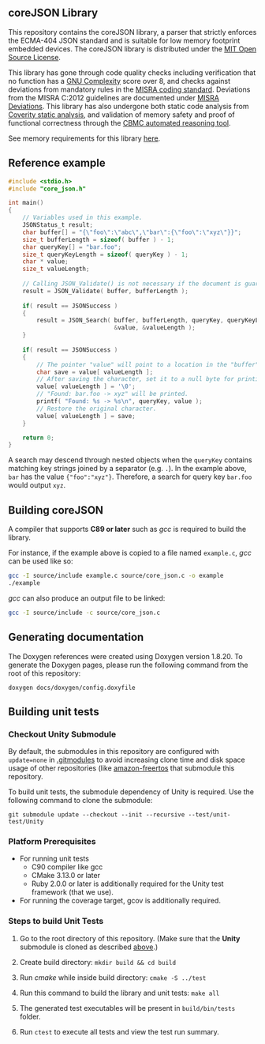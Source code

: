 ## coreJSON Library

This repository contains the coreJSON library, a parser that strictly enforces the ECMA-404 JSON standard and is suitable for low memory footprint embedded devices. The coreJSON library is distributed under the [MIT Open Source License](LICENSE.md).

This library has gone through code quality checks including verification that no function has a [GNU Complexity](https://www.gnu.org/software/complexity/manual/complexity.html) score over 8, and checks against deviations from mandatory rules in the [MISRA coding standard](https://www.misra.org.uk/MISRAHome/MISRAC2012/tabid/196/Default.aspx). Deviations from the MISRA C:2012 guidelines are documented under [MISRA Deviations](MISRA.md). This library has also undergone both static code analysis from [Coverity static analysis](https://scan.coverity.com/), and validation of memory safety and proof of functional correctness through the [CBMC automated reasoning tool](https://www.cprover.org/cbmc/).  

See memory requirements for this library [here](https://docs.aws.amazon.com/embedded-csdk/202011.00/lib-ref/libraries/standard/coreJSON/docs/doxygen/output/html/index.html#json_memory_requirements).

## Reference example

```c
#include <stdio.h>
#include "core_json.h"

int main()
{
    // Variables used in this example.
    JSONStatus_t result;
    char buffer[] = "{\"foo\":\"abc\",\"bar\":{\"foo\":\"xyz\"}}";
    size_t bufferLength = sizeof( buffer ) - 1;
    char queryKey[] = "bar.foo";
    size_t queryKeyLength = sizeof( queryKey ) - 1;
    char * value;
    size_t valueLength;
    
    // Calling JSON_Validate() is not necessary if the document is guaranteed to be valid.
    result = JSON_Validate( buffer, bufferLength );
    
    if( result == JSONSuccess )
    {
        result = JSON_Search( buffer, bufferLength, queryKey, queryKeyLength, '.',
                              &value, &valueLength );
    }
    
    if( result == JSONSuccess )
    {
        // The pointer "value" will point to a location in the "buffer".
        char save = value[ valueLength ];
        // After saving the character, set it to a null byte for printing.
        value[ valueLength ] = '\0';
        // "Found: bar.foo -> xyz" will be printed.
        printf( "Found: %s -> %s\n", queryKey, value );
        // Restore the original character.
        value[ valueLength ] = save;
    }

    return 0;
}
```
A search may descend through nested objects when the `queryKey` contains matching key strings joined by a separator (e.g. `.`). In the example above, `bar` has the value `{"foo":"xyz"}`. Therefore, a search for query key `bar.foo` would output `xyz`.

## Building coreJSON

A compiler that supports **C89 or later** such as *gcc* is required to build the library.

For instance, if the example above is copied to a file named `example.c`, *gcc* can be used like so:
```bash
gcc -I source/include example.c source/core_json.c -o example
./example
```

*gcc* can also produce an output file to be linked:
```bash
gcc -I source/include -c source/core_json.c
```

## Generating documentation

The Doxygen references were created using Doxygen version 1.8.20. To generate the
Doxygen pages, please run the following command from the root of this repository:

```shell
doxygen docs/doxygen/config.doxyfile
```

## Building unit tests

### Checkout Unity Submodule
By default, the submodules in this repository are configured with `update=none` in [.gitmodules](.gitmodules) to avoid increasing clone time and disk space usage of other repositories (like [amazon-freertos](https://github.com/aws/amazon-freertos) that submodule this repository.

To build unit tests, the submodule dependency of Unity is required. Use the following command to clone the submodule:
```
git submodule update --checkout --init --recursive --test/unit-test/Unity
```

### Platform Prerequisites

- For running unit tests
    - C90 compiler like gcc
    - CMake 3.13.0 or later
    - Ruby 2.0.0 or later is additionally required for the Unity test framework (that we use).
- For running the coverage target, gcov is additionally required.

### Steps to build Unit Tests

1. Go to the root directory of this repository. (Make sure that the **Unity** submodule is cloned as described [above](#checkout-unity-submodule).)

1. Create build directory: `mkdir build && cd build`

1. Run *cmake* while inside build directory: `cmake -S ../test`

1. Run this command to build the library and unit tests: `make all`

1. The generated test executables will be present in `build/bin/tests` folder.

1. Run `ctest` to execute all tests and view the test run summary.
